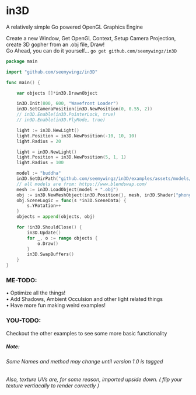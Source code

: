# in3D
A relatively simple Go powered OpenGL Graphics Engine

Create a new Window, Get OpenGL Context, Setup Camera Projection,  
create 3D gopher from an .obj file, Draw!  
Go Ahead, you can do it yourself...
`go get github.com/seemywingz/in3D`
```go
package main

import "github.com/seemywingz/in3D"

func main() {

	var objects []*in3D.DrawnObject

	in3D.Init(800, 600, "Wavefront Loader")
	in3D.SetCameraPosition(in3D.NewPosition(0, 0.55, 2))
	// in3D.Enable(in3D.PointerLock, true)
	// in3D.Enable(in3D.FlyMode, true)

	light := in3D.NewLight()
	light.Position = in3D.NewPosition(-10, 10, 10)
	light.Radius = 20

	light = in3D.NewLight()
	light.Position = in3D.NewPosition(5, 1, 1)
	light.Radius = 100

	model := "buddha"
	in3D.SetDirPath("github.com/seemywingz/in3D/examples/assets/models/" + model)
	// all models are from: https://www.blendswap.com/
	mesh := in3D.LoadObject(model + ".obj")
	obj := in3D.NewMeshObject(in3D.Position{}, mesh, in3D.Shader["phong"])
	obj.SceneLogic = func(s *in3D.SceneData) {
		s.YRotation++
	}
	objects = append(objects, obj)

	for !in3D.ShouldClose() {
		in3D.Update()
		for _, o := range objects {
			o.Draw()
		}
		in3D.SwapBuffers()
	}
}

```
### ME-TODO:
  •  Optimize all the things!  
  •  Add Shadows, Ambient Occulsion and other light related things  
  • Have more fun making weird examples! 

### YOU-TODO:
Checkout the other examples to see some more basic functionality

##### Note:
###### Some Names and method may change until version 1.0 is tagged
###### Also, texture UVs are, for some reason, imported upside down. ( flip your texture vertiacally to render correctly  )

